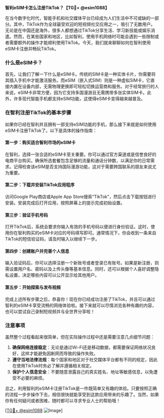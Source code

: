 **智利eSIM卡怎么注册TikTok？【TG💪+ @esim1088】**

在当今数字化时代，智能手机和社交媒体平台已经成为人们生活中不可或缺的一部分。其中，TikTok作为全球最受欢迎的短视频社交应用之一，吸引了无数用户。无论是在中国还是海外，很多人都想通过TikTok分享生活、学习新技能或娱乐消遣。然而，在某些国家和地区，比如智利，使用手机网络时可能会遇到一些限制或者需要额外的操作才能顺利使用TikTok。今天，我们就来聊聊如何在智利使用eSIM卡注册并畅玩TikTok。

### 什么是eSIM卡？

首先，让我们了解一下什么是eSIM卡。传统的SIM卡是一种实体卡片，你需要将其插入手机中才能激活服务。而eSIM（嵌入式SIM）则是一种虚拟SIM卡，它直接内置在设备内部，无需物理更换即可轻松切换运营商和服务。对于经常旅行的人来说，eSIM卡非常方便，因为它支持多国漫游且无需携带多张实体SIM卡。此外，许多现代智能手机都支持eSIM功能，这使得eSIM卡变得越来越普及。

### 在智利注册TikTok的基本步骤

如果你已经在智利并且拥有一部支持eSIM功能的手机，那么接下来就是如何使用eSIM卡注册TikTok了。以下是具体的操作指南：

#### 第一步：购买适合智利市场的eSIM卡
在智利，选择一张合适的eSIM卡至关重要。你可以通过官方渠道或是信誉良好的电商平台购买。确保所选套餐包含足够的流量和通话分钟数，以满足你的日常需求。记得检查该eSIM是否支持国际漫游功能，这对于需要跨国联系的朋友来说尤为重要。

#### 第二步：下载并安装TikTok应用程序
访问Google Play商店或Apple App Store搜索“TikTok”，然后点击下载按钮进行安装。安装完成后打开应用，按照屏幕上的提示完成初始设置。

#### 第三步：验证手机号码
打开TikTok后，系统会要求你输入有效的手机号码以便进行身份验证。这时，使用你在智利购买的eSIM卡对应的号码填写即可。通常情况下，你会收到一条来自TikTok的短信验证码，请及时输入以继续下一步。

#### 第四步：创建账户并完善个人信息
输入验证码后，你可以选择注册一个新账号或者登录已有账号。如果是新注册，则需设置用户名、密码以及上传头像等基本信息。同时，还可以根据个人喜好调整隐私设置，决定哪些内容可以公开显示给其他用户。

#### 第五步：开始探索与发布视频
完成上述所有步骤之后，恭喜你！现在你已经成功注册了TikTok，并且可以通过智利的eSIM卡享受流畅的网络体验啦。接下来就可以尽情浏览各种有趣的内容，也可以尝试自己录制短视频并与全世界分享啦！

### 注意事项

虽然整个过程看起来很简单，但在实际操作过程中还是需要注意几点细节问题：

1. **确保网络连接稳定**：无论是通过Wi-Fi还是移动数据，都需要保证网络状况良好，这样才能避免因断网而导致的操作失败。
2. **遵守当地法律法规**：每个国家和地区对于社交媒体平台都有不同的规定，因此在使用TikTok时务必了解并遵循相关规定。
3. **保护个人信息安全**：不要随意泄露自己的真实姓名、地址等敏感信息，以免遭受不必要的麻烦。

总之，利用智利的eSIM卡注册TikTok是一件既简单又有趣的体验。只要按照正确的流程一步步操作下去，相信很快就能享受到这款应用带来的乐趣了。当然，如果你有任何疑问或者困难，随时都可以寻求专业人士的帮助哦！

[[TG💪+ @esim1088](https://t.me/s/esim1088) ![Image](https://i.postimg.cc/4NQfJmqS/Snipaste-2025-05-13-00-14-12.png)]